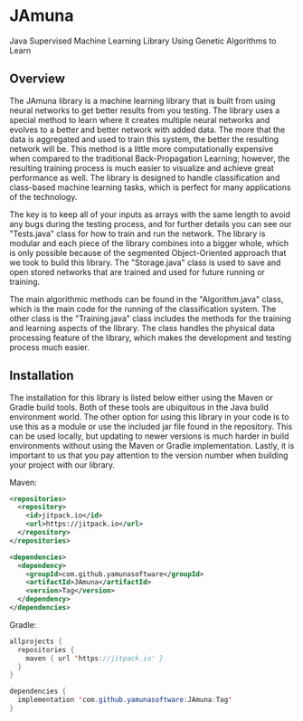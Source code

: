 # JAmuna

Java Supervised Machine Learning Library Using Genetic Algorithms to Learn

## Overview

The JAmuna library is a machine learning library that is built from using neural networks to get better results from you testing. The library uses a special method to learn where it creates multiple neural networks and evolves to a better and better network with added data. The more that the data is aggregated and used to train this system, the better the resulting network will be. This method is a little more computationally expensive when compared to the traditional Back-Propagation Learning; however, the resulting training process is much easier to visualize and achieve great performance as well. The library is designed to handle classification and class-based machine learning tasks, which is perfect for many applications of the technology.

The key is to keep all of your inputs as arrays with the same length to avoid any bugs during the testing process, and for further details you can see our "Tests.java" class for how to train and run the network. The library is modular and each piece of the library combines into a bigger whole, which is only possible because of the segmented Object-Oriented approach that we took to build this library. The "Storage.java" class is used to save and open stored networks that are trained and used for future running or training.

The main algorithmic methods can be found in the "Algorithm.java" class, which is the main code for the running of the classification system. The other class is the "Training.java" class includes the methods for the training and learning aspects of the library. The class handles the physical data processing feature of the library, which makes the development and testing process much easier.

## Installation

The installation for this library is listed below either using the Maven or Gradle build tools. Both of these tools are ubiquitous in the Java build environment world. The other option for using this library in your code is to use this as a module or use the included jar file found in the repository. This can be used locally, but updating to newer versions is much harder in build environments without using the Maven or Gradle implementation. Lastly, it is important to us that you pay attention to the version number when building your project with our library.

Maven:
```XML
<repositories>
  <repository>
    <id>jitpack.io</id>
    <url>https://jitpack.io</url>
  </repository>
</repositories>

<dependencies>
  <dependency>
    <groupId>com.github.yamunasoftware</groupId>
    <artifactId>JAmuna</artifactId>
    <version>Tag</version>
  </dependency>
</dependencies>
```

Gradle:
```Java
allprojects {
  repositories {
    maven { url 'https://jitpack.io' }
  }
}

dependencies {
  implementation 'com.github.yamunasoftware:JAmuna:Tag'
}
```